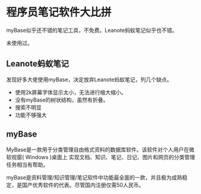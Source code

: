 # 程序员笔记软件大比拼

myBase似乎还不错的笔记工具，不免费。Leanote蚂蚁笔记似乎也不错。

未使用过。


## Leanote蚂蚁笔记
发现好多大佬使用myBase，决定放弃Leanote蚂蚁笔记，列几个缺点。

- 使用2k屏幕字体显示太小，无法进行缩大缩小。
- 没有myBase的树状结构，虽然有折叠。
- 搜索不明显
- 功能不够强大

## myBase
MyBase是一款用于分类管理自由格式资料的数据库软件。该软件对个人用户在微软视窗( Windows )桌面上 实现文档、知识、笔记、日记、图片和网页的分类管理任务相当有帮助。

myBase是资料管理/知识管理/笔记软件中功能最全面的一款，并且极为成熟稳定，是国产优秀软件的代表。尽管国内注册仅需50人民币。


